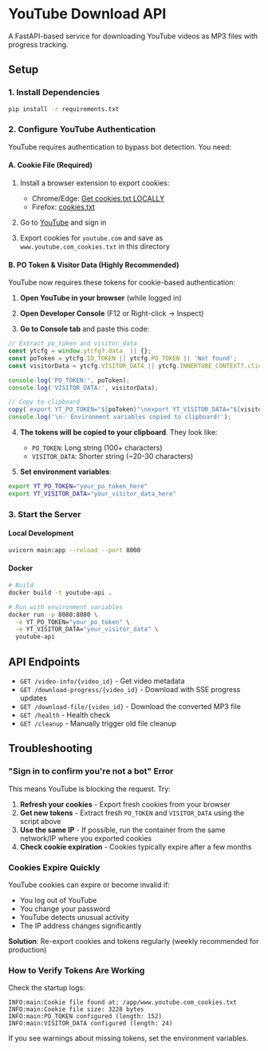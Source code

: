    # YouTube Download API

A FastAPI-based service for downloading YouTube videos as MP3 files with progress tracking.

## Setup

### 1. Install Dependencies

```bash
pip install -r requirements.txt
```

### 2. Configure YouTube Authentication

YouTube requires authentication to bypass bot detection. You need:

#### A. Cookie File (Required)

1. Install a browser extension to export cookies:
   - Chrome/Edge: [Get cookies.txt LOCALLY](https://chrome.google.com/webstore/detail/get-cookiestxt-locally/cclelndahbckbenkjhflpdbgdldlbecc)
   - Firefox: [cookies.txt](https://addons.mozilla.org/en-US/firefox/addon/cookies-txt/)

2. Go to [YouTube](https://www.youtube.com) and sign in

3. Export cookies for `youtube.com` and save as `www.youtube.com_cookies.txt` in this directory

#### B. PO Token & Visitor Data (Highly Recommended)

YouTube now requires these tokens for cookie-based authentication:

1. **Open YouTube in your browser** (while logged in)

2. **Open Developer Console** (F12 or Right-click → Inspect)

3. **Go to Console tab** and paste this code:

```javascript
// Extract po_token and visitor_data
const ytcfg = window.ytcfg?.data_ || {};
const poToken = ytcfg.ID_TOKEN || ytcfg.PO_TOKEN || 'Not found';
const visitorData = ytcfg.VISITOR_DATA || ytcfg.INNERTUBE_CONTEXT?.client?.visitorData || 'Not found';

console.log('PO_TOKEN:', poToken);
console.log('VISITOR_DATA:', visitorData);

// Copy to clipboard
copy(`export YT_PO_TOKEN="${poToken}"\nexport YT_VISITOR_DATA="${visitorData}"`);
console.log('\n✅ Environment variables copied to clipboard!');
```

4. **The tokens will be copied to your clipboard**. They look like:
   - `PO_TOKEN`: Long string (100+ characters)
   - `VISITOR_DATA`: Shorter string (~20-30 characters)

5. **Set environment variables**:

```bash
export YT_PO_TOKEN="your_po_token_here"
export YT_VISITOR_DATA="your_visitor_data_here"
```

### 3. Start the Server

#### Local Development

```bash
uvicorn main:app --reload --port 8000

```

#### Docker

```bash
# Build
docker build -t youtube-api .

# Run with environment variables
docker run -p 8080:8080 \
  -e YT_PO_TOKEN="your_po_token" \
  -e YT_VISITOR_DATA="your_visitor_data" \
  youtube-api
```

## API Endpoints

- `GET /video-info/{video_id}` - Get video metadata
- `GET /download-progress/{video_id}` - Download with SSE progress updates
- `GET /download-file/{video_id}` - Download the converted MP3 file
- `GET /health` - Health check
- `GET /cleanup` - Manually trigger old file cleanup

## Troubleshooting

### "Sign in to confirm you're not a bot" Error

This means YouTube is blocking the request. Try:

1. **Refresh your cookies** - Export fresh cookies from your browser
2. **Get new tokens** - Extract fresh `PO_TOKEN` and `VISITOR_DATA` using the script above
3. **Use the same IP** - If possible, run the container from the same network/IP where you exported cookies
4. **Check cookie expiration** - Cookies typically expire after a few months

### Cookies Expire Quickly

YouTube cookies can expire or become invalid if:
- You log out of YouTube
- You change your password
- YouTube detects unusual activity
- The IP address changes significantly

**Solution**: Re-export cookies and tokens regularly (weekly recommended for production)

### How to Verify Tokens Are Working

Check the startup logs:

```
INFO:main:Cookie file found at: /app/www.youtube.com_cookies.txt
INFO:main:Cookie file size: 3228 bytes
INFO:main:PO_TOKEN configured (length: 152)
INFO:main:VISITOR_DATA configured (length: 24)
```

If you see warnings about missing tokens, set the environment variables.
